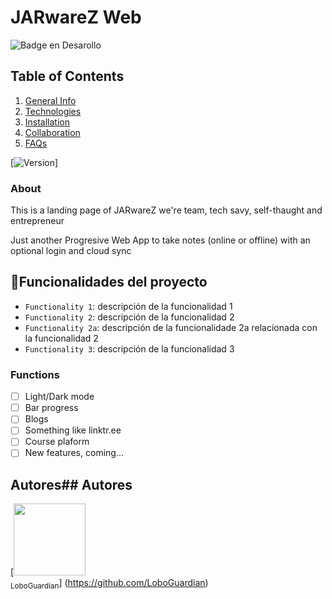# JARwareZ Web

  ![Badge en Desarollo](https://img.shields.io/badge/STATUS-EN%20DESAROLLO-green)

## Table of Contents
1. [General Info](#general-info)
2. [Technologies](#technologies)
3. [Installation](#installation)
4. [Collaboration](#collaboration)
5. [FAQs](#faqs)

[![Version](0.1)]

### About

This is a landing page of JARwareZ we're team, tech savy, self-thaught and entrepreneur

Just another Progresive Web App to take notes (online or offline)
with an optional login and cloud sync

## :hammer:Funcionalidades del proyecto

- `Functionality 1`: descripción de la funcionalidad 1
- `Functionality 2`: descripción de la funcionalidad 2
- `Functionality 2a`: descripción de la funcionalidade 2a relacionada con la funcionalidad 2
- `Functionality 3`: descripción de la funcionalidad 3

### Functions
- [ ] Light/Dark mode
- [ ] Bar progress
- [ ] Blogs
- [ ] Something like linktr.ee
- [ ] Course plaform
- [ ] New features, coming...

## Autores## Autores

[<img src="https://avatars.githubusercontent.com/u/30099451?s=400&u=7c80d9c31fdc6d01875238e134e65c13281fe3e6&v=4" width=115><br><sub>LoboGuardian</sub>]  (https://github.com/LoboGuardian)
